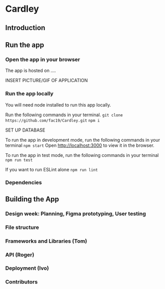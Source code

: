 # Cardley

## Introduction

## Run the app

### Open the app in your browser

The app is hosted on ....

INSERT PICTURE/GIF OF APPLICATION

### Run the app locally

You will need node installed to run this app locally.

Run the following commands in your terminal.
`git clone https://github.com/fac19/Cardley.git`
`npm i`

SET UP DATABASE

To run the app in development mode, run the following commands in your terminal
`npm start`
Open [http://localhost:3000](http://localhost:3000) to view it in the browser.

To run the app in test mode, run the following commands in your terminal
`npm run test`

If you want to run ESLint alone
`npm run lint`

### Dependencies

## Building the App

### Design week: Planning, Figma prototyping, User testing

### File structure

### Frameworks and Libraries (Tom)

### API (Roger)

### Deployment (Ivo)

### Contributors
